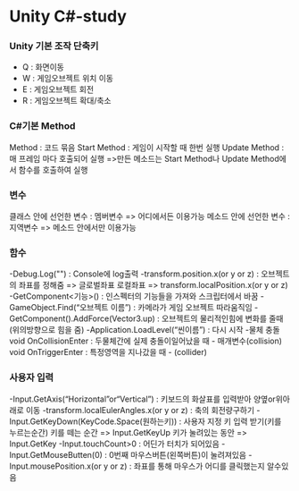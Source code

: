 # Unity C#-study

### Unity 기본 조작 단축키

* Q : 화면이동
* W : 게임오브젝트 위치 이동
* E : 게임오브젝트 회전
* R : 게임오브젝트 확대/축소


### C#기본 Method

Method : 코드 묶음
Start Method : 게임이 시작할 때 한번 실행
Update Method : 매 프레임 마다 호출되어 실행
=>만든 메소드는 Start Method나 Update Method에서 함수를 호출하여 실행


### 변수

클래스 안에 선언한 변수 : 멤버변수 => 어디에서든 이용가능
메소드 안에 선언한 변수 : 지역변수 => 메소드 안에서만 이용가능


### 함수

-Debug.Log("") : Console에 log출력
-transform.position.x(or y or z) : 오브젝트의 좌표를 정해줌 => 글로벌좌표
  로컬좌표 => transform.localPosition.x(or y or z)
-GetComponent<기능>() : 인스펙터의 기능들을 가져와 스크립터에서 바꿈
-GameObject.Find(“오브젝트 이름”) : 카메라가 게임 오브젝트 따라움직임
-GetComponent<Rigidbody>().AddForce(Vector3.up) : 오브젝트의 물리적인힘에 변화를 줄때(위의방향으로 힘을 줌)
-Application.LoadLevel(“씬이름”) : 다시 시작
-물체 충돌
  void OnCollisionEnter : 두물체간에 실제 충돌이일어났을 때 - 매개변수(collision)
  void OnTriggerEnter : 특정영역을 지나갔을 때 - (collider)
  

### 사용자 입력
  
-Input.GetAxis(“Horizontal”or“Vertical”) : 키보드의 화살표를 입력받아 양옆or위아래로 이동
-transform.localEulerAngles.x(or y or z) : 축의 회전량구하기
-Input.GetKeyDown(KeyCode.Space(원하는키)) : 사용자 지정 키 입력 받기(키를 누르는순간)
  키를 떼는 순간 => Input.GetKeyUp
  키가 눌려있는 동안 => Input.GetKey
-Input.touchCount>0 : 어딘가 터치가 되어있음
-Input.GetMouseButten(0) : 0번째 마우스버튼(왼쪽버튼)이 눌려져있음
-Input.mousePosition.x(or y or z) : 좌표를 통해 마우스가 어디를 클릭했는지 알수있음

